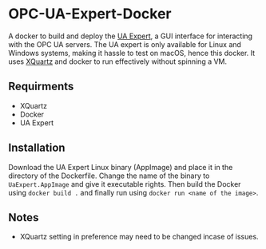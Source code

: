 # OPC-UA-Expert-Docker

A docker to build and deploy the [UA Expert](https://www.unified-automation.com/products/development-tools/uaexpert.html), a GUI interface for interacting with the OPC UA servers.
The UA expert is only available for Linux and Windows systems, making it hassle to test on macOS, hence this docker. It uses [XQuartz](https://www.xquartz.org) and docker to run effectively without spinning a VM.

## Requirments

* XQuartz
* Docker
* UA Expert 

## Installation

Download the UA Expert Linux binary (AppImage) and place it in the directory of the Dockerfile. Change the name of the binary to `UaExpert.AppImage` and give it executable rights.
Then build the Docker using `docker build .` and finally run using `docker run <name of the image>`.

## Notes

* XQuartz setting in preference may need to be changed incase of issues.
